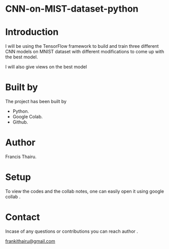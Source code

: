 # CNN-on-MIST-dataset-python

# Introduction

I will be using the TensorFlow framework to build and train three different CNN models on MNIST dataset with different modifications to come up with the best model.

I will also give views on the best model

# Built by

The project has been built by

* Python.
* Google Colab.
* Github.

# Author

Francis Thairu.

# Setup

To view the codes and the collab notes, one can easily open it using google collab .

# Contact

Incase of any questions or contributions you can reach author .

frankithairu@gmail.com

